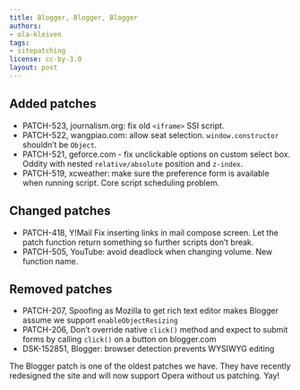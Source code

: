 ```yaml
---
title: Blogger, Blogger, Blogger
authors:
- ola-kleiven
tags:
- sitepatching
license: cc-by-3.0
layout: post
---
```


## Added patches

- PATCH-523, journalism.org: fix old `<iframe>` SSI script.
- PATCH-522, wangpiao.com: allow seat selection. `window.constructor` shouldn’t be `Object`.
- PATCH-521, geforce.com - fix unclickable options on custom select box. Oddity with nested `relative/absolute` position and `z-index`.
- PATCH-519, xcweather: make sure the preference form is available when running script. Core script scheduling problem.

## Changed patches

- PATCH-418, Y!Mail Fix inserting links in mail compose screen. Let the patch function return something so further scripts don’t break.
- PATCH-505, YouTube: avoid deadlock when changing volume. New function name.

## Removed patches

- PATCH-207, Spoofing as Mozilla to get rich text editor makes Blogger assume we support `enableObjectResizing`
- PATCH-206, Don’t override native `click()` method and expect to submit forms by calling `click()` on a button on blogger.com
- DSK-152851, Blogger: browser detection prevents WYSIWYG editing

The Blogger patch is one of the oldest patches we have. They have recently redesigned the site and will now support Opera without us patching. Yay!
